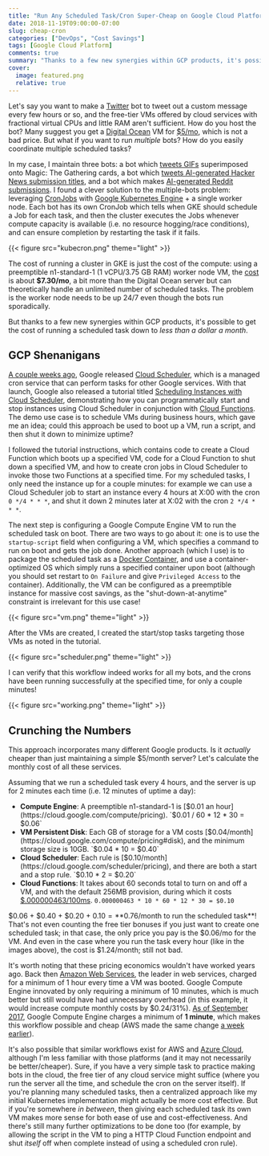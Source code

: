 ```yaml
---
title: "Run Any Scheduled Task/Cron Super-Cheap on Google Cloud Platform"
date: 2018-11-19T09:00:00-07:00
slug: cheap-cron
categories: ["DevOps", "Cost Savings"]
tags: [Google Cloud Platform]
comments: true
summary: "Thanks to a few new synergies within GCP products, it's possible to get the cost of running a scheduled task down to less than a dollar a month."
cover:
  image: featured.png
  relative: true
---
```


Let's say you want to make a [Twitter](https://twitter.com) bot to tweet out a custom message every few hours or so, and the free-tier VMs offered by cloud services with fractional virtual CPUs and little RAM aren't sufficient. How do you host the bot? Many suggest you get a [Digital Ocean](https://www.digitalocean.com) VM for [$5/mo](https://www.digitalocean.com/pricing/), which is not a bad price. But what if you want to run _multiple_ bots? How do you easily coordinate multiple scheduled tasks?

In my case, I maintain three bots: a bot which [tweets GIFs](https://twitter.com/MTGIFening) superimposed onto Magic: The Gathering cards, a bot which [tweets AI-generated Hacker News submission titles](https://twitter.com/hackernews_nn), and a bot which makes [AI-generated Reddit submissions](https://www.reddit.com/r/subredditnn). I found a clever solution to the multiple-bots problem: leveraging [CronJobs](https://cloud.google.com/kubernetes-engine/docs/how-to/cronjobs) with [Google Kubernetes Engine](https://cloud.google.com/kubernetes-engine/) + a single worker node. Each bot has its own CronJob which tells when GKE should schedule a Job for each task, and then the cluster executes the Jobs whenever compute capacity is available (i.e. no resource hogging/race conditions), and can ensure completion by restarting the task if it fails.

{{< figure src="kubecron.png" theme="light" >}}

The cost of running a cluster in GKE is just the cost of the compute: using a preemptible n1-standard-1 (1 vCPU/3.75 GB RAM) worker node VM, the [cost](https://cloud.google.com/compute/pricing) is about **$7.30/mo**, a bit more than the Digital Ocean server but can theoretically handle an unlimited number of scheduled tasks. The problem is the worker node needs to be up 24/7 even though the bots run sporadically.

But thanks to a few new synergies within GCP products, it's possible to get the cost of running a scheduled task down to _less than a dollar a month_.

## GCP Shenanigans

[A couple weeks ago](https://cloud.google.com/blog/products/application-development/announcing-cloud-scheduler-a-modern-managed-cron-service-for-automated-batch-jobs), Google released [Cloud Scheduler](https://cloud.google.com/scheduler/), which is a managed cron service that can perform tasks for other Google services. With that launch, Google also released a tutorial titled [Scheduling Instances with Cloud Scheduler](https://cloud.google.com/scheduler/docs/scheduling-instances-with-cloud-scheduler), demonstrating how you can programmatically start and stop instances using Cloud Scheduler in conjunction with [Cloud Functions](https://cloud.google.com/functions/). The demo use case is to schedule VMs during business hours, which gave me an idea; could this approach be used to boot up a VM, run a script, and then shut it down to minimize uptime?

I followed the tutorial instructions, which contains code to create a Cloud Function which boots up a specified VM, code for a Cloud Function to shut down a specified VM, and how to create cron jobs in Cloud Scheduler to invoke those two Functions at a specified time. For my scheduled tasks, I only need the instance up for a couple minutes: for example we can use a Cloud Scheduler job to start an instance every 4 hours at X:00 with the cron `0 */4 * * *`, and shut it down 2 minutes later at X:02 with the cron `2 */4 * * *`.

The next step is configuring a Google Compute Engine VM to run the scheduled task on boot. There are two ways to go about it: one is to use the `startup-script` field when configuring a VM, which specifies a command to run on boot and gets the job done. Another approach (which I use) is to package the scheduled task as a [Docker Container](https://www.docker.com/resources/what-container), and use a container-optimized OS which simply runs a specified container upon boot (although you should set restart to `On Failure` and give `Privileged Access` to the container). Additionally, the VM can be configured as a preemptible instance for massive cost savings, as the "shut-down-at-anytime" constraint is irrelevant for this use case!

{{< figure src="vm.png" theme="light" >}}

After the VMs are created, I created the start/stop tasks targeting those VMs as noted in the tutorial.

{{< figure src="scheduler.png" theme="light" >}}

I can verify that this workflow indeed works for all my bots, and the crons have been running successfully at the specified time, for only a couple minutes!

{{< figure src="working.png" theme="light" >}}

## Crunching the Numbers

This approach incorporates many different Google products. Is it _actually_ cheaper than just maintaining a simple $5/month server? Let's calculate the monthly cost of all these services.

Assuming that we run a scheduled task every 4 hours, and the server is up for 2 minutes each time (i.e. 12 minutes of uptime a day):

- **Compute Engine**: A preemptible n1-standard-1 is [$0.01 an hour](https://cloud.google.com/compute/pricing). `$0.01 / 60 * 12 * 30 = $0.06`
- **VM Persistent Disk**: Each GB of storage for a VM costs [$0.04/month](https://cloud.google.com/compute/pricing#disk), and the minimum storage size is 10GB. `$0.04 * 10 = $0.40`
- **Cloud Scheduler**: Each rule is [$0.10/month](https://cloud.google.com/scheduler/pricing), and there are both a start and a stop rule. `$0.10 * 2 = $0.20`
- **Cloud Functions**: It takes about 60 seconds total to turn on and off a VM, and with the default 256MB provision, during which it costs [$.000000463/100ms](https://cloud.google.com/functions/pricing). `0.000000463 * 10 * 60 * 12 * 30 = $0.10`

$0.06 + $0.40 + $0.20 + $0.10 = **$0.76/month to run the scheduled task**! That's not even counting the free tier bonuses if you just want to create one scheduled task; in that case, the only price you pay is the $0.06/mo for the VM. And even in the case where you run the task every hour (like in the images above), the cost is $1.24/month; still not bad.

It's worth noting that these pricing economics wouldn't have worked years ago. Back then [Amazon Web Services](https://aws.amazon.com), the leader in web services, charged for a minimum of 1 hour every time a VM was booted. Google Compute Engine innovated by only requiring a minimum of 10 minutes, which is much better but still would have had unnecessary overhead (in this example, it would increase compute monthly costs by $0.24/31%). [As of September 2017](https://cloud.google.com/blog/products/gcp/extending-per-second-billing-in-google), Google Compute Engine charges a minimum of **1 minute**, which makes this workflow possible and cheap (AWS made the same change [a week earlier](https://aws.amazon.com/blogs/aws/new-per-second-billing-for-ec2-instances-and-ebs-volumes/)).

It's also possible that similar workflows exist for AWS and [Azure Cloud](https://azure.microsoft.com/en-us/), although I'm less familiar with those platforms (and it may not necessarily be better/cheaper). Sure, if you have a very simple task to practice making bots in the cloud, the free tier of any cloud service might suffice (where you run the server all the time, and schedule the cron on the server itself). If you're planning many scheduled tasks, then a centralized approach like my initial Kubernetes implementation might actually be more cost effective. But if you're somewhere _in between_, then giving each scheduled task its own VM makes more sense for both ease of use and cost-effectiveness. And there's still many further optimizations to be done too (for example, by allowing the script in the VM to ping a HTTP Cloud Function endpoint and shut _itself_ off when complete instead of using a scheduled cron rule).

